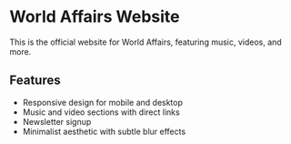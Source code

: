 # World Affairs Website

This is the official website for World Affairs, featuring music, videos, and more.

## Features
- Responsive design for mobile and desktop
- Music and video sections with direct links
- Newsletter signup
- Minimalist aesthetic with subtle blur effects

